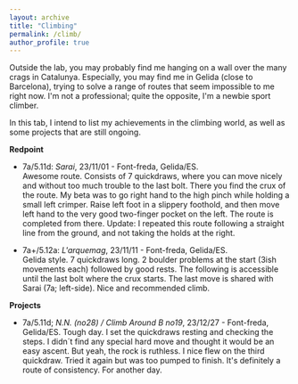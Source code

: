 ```yaml
---
layout: archive
title: "Climbing"
permalink: /climb/
author_profile: true
---
```


Outside the lab, you may probably find me hanging on a wall over the many crags in Catalunya. 
Especially, you may find me in Gelida (close to Barcelona), trying to solve a range of routes that seem impossible to me right now.
I'm not a professional; quite the opposite, I'm a newbie sport climber.  

In this tab, I intend to list my achievements in the climbing world, as well as some projects that are still ongoing.  

**Redpoint**  
* 7a/5.11d: _Sarai_, 23/11/01 - Font-freda, Gelida/ES.  
  Awesome route. Consists of 7 quickdraws, where you can move nicely and without too much trouble to the last bolt. There you find the crux of the route. My beta was to go right hand to the high pinch while holding a small left crimper. Raise left foot in a slippery foothold, and then move left hand to the very good two-finger pocket on the left. The route is completed from there. Update: I repeated this route following a straight line from the ground, and not taking the holds at the right.

* 7a+/5.12a: _L'arquemag_, 23/11/11 - Font-freda, Gelida/ES.  
  Gelida style. 7 quickdraws long. 2 boulder problems at the start (3ish movements each) followed by good rests. The following is accessible until the last bolt where the crux starts. The last move is shared with Sarai (7a; left-side). Nice and recommended climb.  

**Projects**
* 7a/5.11d; _N.N. (no28) / Climb Around B no19_, 23/12/27 - Font-freda, Gelida/ES.
  Tough day. I set the quickdraws resting and checking the steps. I didn´t find any special hard move and thought it would be an easy ascent. But yeah, the rock is ruthless. I nice flew on the third quickdraw. Tried it again but was too pumped to finish. It's definitely a route of consistency. For another day.

